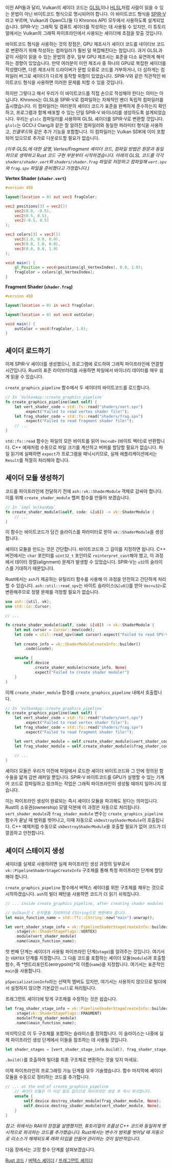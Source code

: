 이전 API들과 달리, Vulkan의 셰이더 코드는 [GLSL](https://en.wikipedia.org/wiki/OpenGL_Shading_Language)이나 [HLSL](https://en.wikipedia.org/wiki/High-Level_Shading_Language)처럼 사람이 읽을 수 있는 문법이 아닌 바이트코드 형식으로 명시되어야 합니다. 이 바이트코드 형식을 [SPIR-V](https://www.khronos.org/spir)라고 부르며, Vulkan과 OpenCL(둘 다 Khronos API) 모두에서 사용하도록 설계되었습니다. SPIR-V는 그래픽 및 컴퓨트 셰이더를 작성하는 데 사용될 수 있지만, 이 튜토리얼에서는 Vulkan의 그래픽 파이프라인에서 사용되는 셰이더에 초점을 맞출 것입니다.

바이트코드 형식을 사용하는 것의 장점은, GPU 제조사가 셰이더 코드를 네이티브 코드로 변환하기 위해 작성하는 컴파일러가 훨씬 덜 복잡해진다는 점입니다. 과거 GLSL과 같이 사람이 읽을 수 있는 문법의 경우, 일부 GPU 제조사는 표준을 다소 유연하게 해석하는 경향이 있었습니다. 만약 여러분이 이런 제조사 중 하나의 GPU로 복잡한 셰이더를 작성했다면, 다른 제조사의 드라이버가 문법 오류로 코드를 거부하거나, 더 심하게는 컴파일러 버그로 셰이더가 다르게 동작할 위험이 있었습니다. SPIR-V와 같은 직관적인 바이트코드 형식을 사용하면 이러한 문제를 피할 수 있을 것입니다.

하지만 그렇다고 해서 우리가 이 바이트코드를 직접 손으로 작성해야 한다는 의미는 아닙니다. Khronos는 GLSL을 SPIR-V로 컴파일하는 자체적인 벤더 독립적 컴파일러를 출시했습니다. 이 컴파일러는 여러분의 셰이더 코드가 표준을 완벽하게 준수하는지 확인하고, 프로그램과 함께 배포할 수 있는 단일 SPIR-V 바이너리를 생성하도록 설계되었습니다. 우리는 `glslc` 컴파일러를 사용하여 GLSL 셰이더를 SPIR-V로 변환할 것입니다. `glslc`는 GCC나 Clang과 같은 잘 알려진 컴파일러와 동일한 파라미터 형식을 사용하고, *인클루드*와 같은 추가 기능을 포함합니다. 이 컴파일러는 Vulkan SDK에 이미 포함되어 있으므로 추가로 다운로드할 필요가 없습니다.

*(이후 GLSL에 대한 설명, Vertex/Fragment 셰이더 코드, 컴파일 방법은 원문과 동일하므로 생략하고 Rust 코드 구현 부분부터 시작하겠습니다. 아래의 GLSL 코드를 각각 `shaders/shader.vert`와 `shaders/shader.frag` 파일로 저장하고 컴파일해 `vert.spv`와 `frag.spv` 파일을 준비했다고 가정합니다.)*

**Vertex Shader (`shader.vert`)**
```glsl
#version 450

layout(location = 0) out vec3 fragColor;

vec2 positions[3] = vec2[](
    vec2(0.0, -0.5),
    vec2(0.5, 0.5),
    vec2(-0.5, 0.5)
);

vec3 colors[3] = vec3[](
    vec3(1.0, 0.0, 0.0),
    vec3(0.0, 1.0, 0.0),
    vec3(0.0, 0.0, 1.0)
);

void main() {
    gl_Position = vec4(positions[gl_VertexIndex], 0.0, 1.0);
    fragColor = colors[gl_VertexIndex];
}
```

**Fragment Shader (`shader.frag`)**
```glsl
#version 450

layout(location = 0) in vec3 fragColor;

layout(location = 0) out vec4 outColor;

void main() {
    outColor = vec4(fragColor, 1.0);
}
```

## 셰이더 로드하기

이제 SPIR-V 셰이더를 생성했으니, 프로그램에 로드하여 그래픽 파이프라인에 연결할 시간입니다. Rust의 표준 라이브러리를 사용하면 파일에서 바이너리 데이터를 매우 쉽게 읽을 수 있습니다.

`create_graphics_pipeline` 함수에서 두 셰이더의 바이트코드를 로드합니다.

```rust
// In `VulkanApp::create_graphics_pipeline`
fn create_graphics_pipeline(&mut self) {
    let vert_shader_code = std::fs::read("shaders/vert.spv")
        .expect("Failed to read vertex shader file!");
    let frag_shader_code = std::fs::read("shaders/frag.spv")
        .expect("Failed to read fragment shader file!");
    // ...
}
```

`std::fs::read` 함수는 파일의 모든 바이트를 읽어 `Vec<u8>` (바이트 벡터)로 반환합니다. C++ 예제처럼 수동으로 파일 크기를 계산하고 버퍼를 할당할 필요가 없습니다. 파일 읽기에 실패하면 `expect`가 프로그램을 패닉시키므로, 실제 애플리케이션에서는 `Result`를 적절히 처리해야 합니다.

## 셰이더 모듈 생성하기

코드를 파이프라인에 전달하기 전에 `ash::vk::ShaderModule` 객체로 감싸야 합니다. 이를 위해 `create_shader_module` 헬퍼 함수를 만들어 보겠습니다.

```rust
// In `impl VulkanApp`
fn create_shader_module(&self, code: &[u8]) -> vk::ShaderModule {
    // ...
}
```

이 함수는 바이트코드가 담긴 슬라이스를 파라미터로 받아 `vk::ShaderModule`을 생성합니다.

셰이더 모듈을 만드는 것은 간단합니다. 바이트코드와 그 길이를 지정하면 됩니다. C++ 버전에서는 `char` 포인터를 `uint32_t` 포인터로 `reinterpret_cast`해야 했고, 이 과정에서 데이터 정렬(alignment) 문제가 발생할 수 있었습니다. SPIR-V는 `u32`의 슬라이스를 기대하기 때문입니다.

Rust에서는 `ash`가 제공하는 유틸리티 함수를 사용해 이 과정을 안전하고 간단하게 처리할 수 있습니다. `ash::util::read_spv`는 바이트 슬라이스(`&[u8]`)를 받아 `Vec<u32>`로 변환해주므로 정렬 문제를 걱정할 필요가 없습니다.

```rust
use ash::{util, vk};
use std::io::Cursor;

// ...

fn create_shader_module(&self, code: &[u8]) -> vk::ShaderModule {
    let mut cursor = Cursor::new(code);
    let code = util::read_spv(&mut cursor).expect("Failed to read SPV-V shader code");
    
    let create_info = vk::ShaderModuleCreateInfo::builder()
        .code(&code);

    unsafe {
        self.device
            .create_shader_module(&create_info, None)
            .expect("Failed to create shader module!")
    }
}
```

이제 `create_shader_module` 함수를 `create_graphics_pipeline` 내에서 호출합니다.

```rust
// In `VulkanApp::create_graphics_pipeline`
fn create_graphics_pipeline(&mut self) {
    let vert_shader_code = std::fs::read("shaders/vert.spv")
        .expect("Failed to read vertex shader file!");
    let frag_shader_code = std::fs::read("shaders/frag.spv")
        .expect("Failed to read fragment shader file!");

    let vert_shader_module = self.create_shader_module(&vert_shader_code);
    let frag_shader_module = self.create_shader_module(&frag_shader_code);
    
    // ...
}
```

셰이더 모듈은 우리가 이전에 파일에서 로드한 셰이더 바이트코드와 그 안에 정의된 함수들을 얇게 감싼 래퍼일 뿐입니다. SPIR-V 바이트코드를 GPU가 실행할 수 있는 기계어 코드로 컴파일하고 링크하는 작업은 그래픽 파이프라인이 생성될 때까지 일어나지 않습니다.

이는 파이프라인 생성이 완료되는 즉시 셰이더 모듈을 파괴해도 된다는 의미입니다. Rust의 소유권(ownership) 모델 덕분에 이 과정은 자동으로 처리됩니다. `vert_shader_module`과 `frag_shader_module` 변수는 `create_graphics_pipeline` 함수가 끝날 때 범위를 벗어나고, 이때 자동으로 `vkDestroyShaderModule`이 호출됩니다. C++ 예제처럼 수동으로 `vkDestroyShaderModule`을 호출할 필요가 없어 코드가 더 깔끔하고 안전합니다.

## 셰이더 스테이지 생성

셰이더를 실제로 사용하려면 실제 파이프라인 생성 과정의 일부로서 `vk::PipelineShaderStageCreateInfo` 구조체를 통해 특정 파이프라인 단계에 할당해야 합니다.

`create_graphics_pipeline` 함수에서 버텍스 셰이더를 위한 구조체를 채우는 것으로 시작하겠습니다. `ash`의 빌더 패턴을 사용하면 코드가 더 읽기 쉬워집니다.

```rust
// ... inside create_graphics_pipeline, after creating shader modules

// Vulkan은 C 문자열을 기대하므로 CString으로 변환해야 합니다.
let main_function_name = std::ffi::CString::new("main").unwrap();

let vert_shader_stage_info = vk::PipelineShaderStageCreateInfo::builder()
    .stage(vk::ShaderStageFlags::VERTEX)
    .module(vert_shader_module)
    .name(&main_function_name);
```

첫 번째 단계는 셰이더가 사용될 파이프라인 단계(`stage`)를 알려주는 것입니다. 여기서는 `VERTEX` 단계를 지정합니다. 그 다음 코드를 포함하는 셰이더 모듈(`module`)과 호출할 함수, 즉 *엔트리포인트(entrypoint)*의 이름(`name`)을 지정합니다. 여기서는 표준적인 `main`을 사용합니다.

`pSpecializationInfo`라는 선택적 멤버도 있지만, 여기서는 사용하지 않으므로 빌더에서 설정하지 않으면 기본값인 `null`로 처리됩니다.

프래그먼트 셰이더에 맞게 구조체를 수정하는 것은 쉽습니다.

```rust
let frag_shader_stage_info = vk::PipelineShaderStageCreateInfo::builder()
    .stage(vk::ShaderStageFlags::FRAGMENT)
    .module(frag_shader_module)
    .name(&main_function_name);
```

마지막으로 이 두 구조체를 포함하는 슬라이스를 정의합니다. 이 슬라이스는 나중에 실제 파이프라인 생성 단계에서 이들을 참조하는 데 사용될 것입니다.

```rust
let shader_stages = [vert_shader_stage_info.build(), frag_shader_stage_info.build()];
```
`.build()`를 호출하여 빌더를 최종 구조체로 변환하는 것을 잊지 마세요.

이제 파이프라인의 프로그래밍 가능 단계를 모두 기술했습니다. 함수 마지막에 셰이더 모듈을 수동으로 정리하는 코드를 추가합니다.

```rust
// ... at the end of create_graphics_pipeline
    // 셰이더 모듈은 더 이상 필요 없으므로 파이프라인 생성 후 즉시 파괴합니다.
    unsafe {
        self.device.destroy_shader_module(frag_shader_module, None);
        self.device.destroy_shader_module(vert_shader_module, None);
    }
}
```
*참고: 위에서는 RAII의 장점을 설명했지만, 튜토리얼의 흐름상 C++ 코드와 동일하게 명시적으로 파괴하는 코드를 추가했습니다. Rust에서는 변수가 범위를 벗어날 때 자동으로 리소스가 해제되도록 래퍼 타입을 만들어 관리하는 것이 일반적입니다.*

다음 장에서는 고정 함수 단계를 살펴보겠습니다.

[Rust 코드](/rust_code/09_shader_modules.rs) /
[버텍스 셰이더](/code/09_shader_base.vert) /
[프래그먼트 셰이더](/code/09_shader_base.frag)